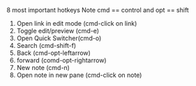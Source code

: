 8 most important hotkeys
Note cmd == control
and opt == shift

1.  Open link in edit mode  (cmd-click on link)
2. Toggle edit/preview (cmd-e)
3. Open Quick Switcher(cmd-o)
4. Search (cmd-shift-f)
5. Back (cmd-opt-leftarrow)
6. forward (comd-opt-rightarrow)
7. New note (cmd-n)
8. Open note in new pane (cmd-click on note)